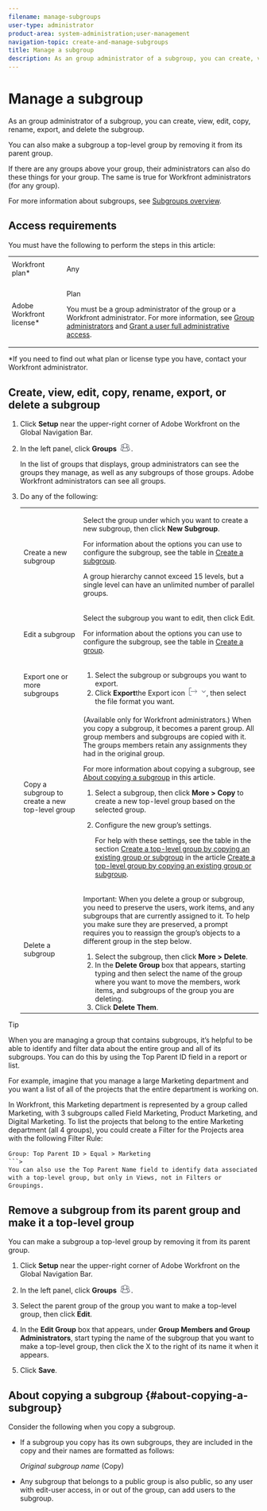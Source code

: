 ```yaml
---
filename: manage-subgroups
user-type: administrator
product-area: system-administration;user-management
navigation-topic: create-and-manage-subgroups
title: Manage a subgroup
description: As an group administrator of a subgroup, you can create, view, edit, copy, rename, export, and delete the subgroup.
---
```


# Manage a subgroup

As an group administrator of a subgroup, you can create, view, edit, copy, rename, export, and delete the subgroup.

You can also make a subgroup a top-level group by removing it from its parent group.

If there are any groups above your group, their administrators can also do these things for your group. The same is true for Workfront administrators (for any group).

For more information about subgroups, see [Subgroups overview](../../../administration-and-setup/manage-groups/groups-overview/subgroups.md).

## Access requirements

You must have the following to perform the steps in this article:

<table cellspacing="0"> 
 <col> 
 <col> 
 <tbody> 
  <tr> 
   <td role="rowheader">Workfront plan*</td> 
   <td> <p>Any</p> </td> 
  </tr> 
  <tr> 
   <td role="rowheader">Adobe Workfront license*</td> 
   <td> <p>Plan </p> <p>You must be a group administrator of the group or a Workfront administrator. For more information, see <a href="../../../administration-and-setup/manage-groups/group-roles/group-administrators.md" class="MCXref xref">Group administrators</a> and <a href="../../../administration-and-setup/add-users/configure-and-grant-access/grant-a-user-full-administrative-access.md" class="MCXref xref">Grant a user full administrative access</a>.</p> </td> 
  </tr> 
 </tbody> 
</table>

&#42;If you need to find out what plan or license type you have, contact your Workfront administrator.

## Create, view, edit, copy, rename, export, or delete a subgroup

1. Click **Setup** near the upper-right corner of Adobe Workfront on the Global Navigation Bar.
1. In the left panel, click **Groups** ![](assets/groups-icon.png).

   In the list of groups that displays, group administrators can see the groups they manage, as well as any subgroups of those groups. Adobe Workfront administrators can see all groups.

1. Do any of the following:

   <table cellspacing="0"> 
    <col> 
    <col> 
    <tbody> 
     <tr> 
      <td role="rowheader">Create a new subgroup</td> 
      <td> <p data-mc-conditions="QuicksilverOrClassic.Classic">Select the group under which you want to create a new subgroup, then click <strong>New Subgroup</strong>.</p> <p>For information about the options you can use to configure the subgroup, see the table in <a href="../../../administration-and-setup/manage-groups/create-and-manage-subgroups/create-a-subgroup.md" class="MCXref xref">Create a subgroup</a>.</p> <p>A group hierarchy cannot exceed 15 levels, but a single level can have an unlimited number of parallel groups.</p> </td> 
     </tr> 
     <tr> 
      <td role="rowheader">Edit a subgroup</td> 
      <td> <p>Select the subgroup you want to edit, then click Edit.</p> <p>For information about the options you can use to configure the subgroup, see the table in <a href="../../../administration-and-setup/manage-groups/create-and-manage-groups/create-a-group.md" class="MCXref xref">Create a group</a>.</p> </td> 
     </tr> 
     <tr> 
      <td role="rowheader">Export one or more subgroups</td> 
      <td> 
       <ol> 
        <li value="1">Select the subgroup or subgroups you want to export.</li> 
        <li value="2">Click <strong>Export</strong>the Export icon <img src="assets/export.png">, then select the file format you want.</li> 
       </ol> </td> 
     </tr> 
     <tr> 
      <td role="rowheader">Copy a subgroup to create a new top-level group</td> 
      <td> <p>(Available only for Workfront administrators.) When you copy a subgroup, it becomes a parent group. All group members and subgroups are copied with it. The groups members retain any assignments they had in the original group.</p> <p>For more information about copying a subgroup, see <a href="#about-copying-a-subgroup" class="MCXref xref">About copying a subgroup</a> in this article.</p> 
       <ol> 
        <li value="1">Select a subgroup, then click <strong>More &gt; Copy</strong> to create a new top-level group based on the selected group.</li> 
        <li value="2"> <p>Configure the new group’s settings.</p> <p>For help with these settings, see the table in the section <a href="../../../administration-and-setup/manage-groups/create-and-manage-groups/create-a-group.md#copying-an-existing-group-and-sub-group" class="MCXref xref">Create a top-level group by copying an existing group or subgroup</a> in the article <a href="../../../administration-and-setup/manage-groups/create-and-manage-groups/create-a-group.md#copying-an-existing-group-and-sub-group" class="MCXref xref">Create a top-level group by copying an existing group or subgroup</a>.</p> </li> 
       </ol> </td> 
     </tr> 
     <tr> 
      <td role="rowheader">Delete a subgroup</td> 
      <td> <p>Important: When you delete a group or subgroup, you need to preserve the users, work items, and any subgroups that are currently assigned to it. To help you make sure they are preserved, a prompt requires you to reassign the group’s objects to a different group in the step below.</p> 
       <ol> 
        <li value="1">Select the subgroup, then click <strong>More &gt; Delete</strong>.</li> 
        <li value="2">In the <strong>Delete Group</strong> box that appears, starting typing and then select the name of the group where you want to move the members, work items, and subgroups of the group you are deleting.</li> 
        <li value="3">Click <strong>Delete Them</strong>.</li> 
       </ol> </td> 
     </tr> 
    </tbody> 
   </table>

>[!TIP]
>
>When you are managing a group that contains subgroups, it’s helpful to be able to identify and filter data about the entire group and all of its subgroups. You can do this by using the Top Parent ID field in a report or list.
>
>For example, imagine that you manage a large Marketing department and you want a list of all of the projects that the entire department is working on.
>
>In Workfront, this Marketing department is represented by a group called Marketing, with 3 subgroups called Field Marketing, Product Marketing, and Digital Marketing. To list the projects that belong to the entire Marketing department (all 4 groups), you could create a Filter for the Projects area with the following Filter Rule:
>
>```>
>Group: Top Parent ID > Equal > Marketing
>```>
>You can also use the Top Parent Name field to identify data associated with a top-level group, but only in Views, not in Filters or Groupings.

## Remove a subgroup from its parent group and make it a top-level group

You can make a subgroup a top-level group by removing it from its parent group.

1. Click **Setup** near the upper-right corner of Adobe Workfront on the Global Navigation Bar.
1. In the left panel, click **Groups** ![](assets/groups-icon.png).

1. Select the parent group of the group you want to make a top-level group, then click **Edit**. 
1. In the **Edit Group** box that appears, under **Group Members and Group Administrators**, start typing the name of the subgroup that you want to make a top-level group, then click the X to the right of its name it when it appears.
1. Click **Save**.

## About copying a subgroup {#about-copying-a-subgroup}

Consider the following when you copy a subgroup.

* If a subgroup you copy has its own subgroups, they are included in the copy and their names are formatted as follows:

  *Original subgroup name* (Copy)

* Any subgroup that belongs to a public group is also public, so any user with edit-user access, in or out of the group, can add users to the subgroup.

